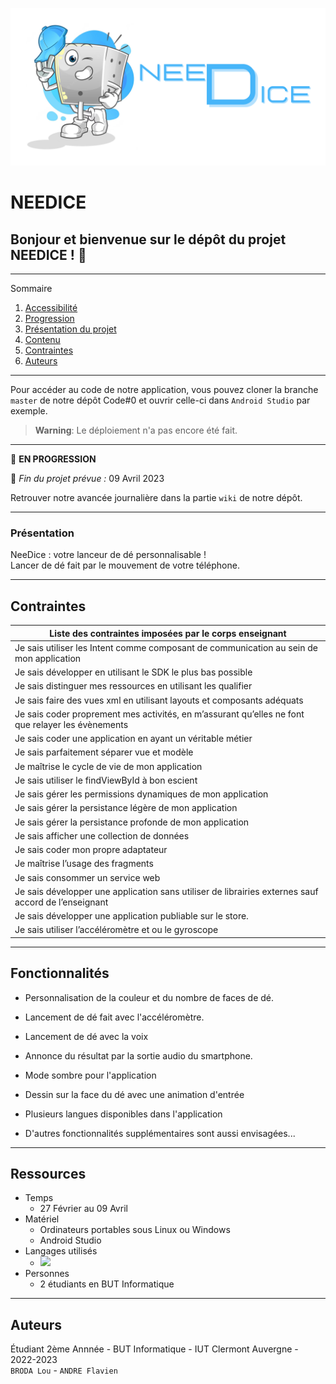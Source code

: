 ![](images_readme/banniere_needice.png)   


# **NEEDICE**

## Bonjour et bienvenue sur le dépôt du projet NEEDICE ! 👋

*******

Sommaire 
 1. [Accessibilité](#acces)
 2. [Progression](#progression)
 3. [Présentation du projet](#presentation)
 4. [Contenu](#contenu)
 5. [Contraintes](#contraintes)
 6. [Auteurs](#auteurs)

*******

<div id='acces'/> 

Pour accéder au code de notre application, vous pouvez cloner la branche `master` de notre dépôt Code#0 et ouvrir celle-ci dans `Android Studio` par exemple.   

> **Warning**: Le déploiement n'a pas encore été fait. 

*******
<div id='progression'/>

🚧  __EN PROGRESSION__

📆  _Fin du projet prévue :_ 09 Avril 2023

Retrouver notre avancée journalière dans la partie `wiki` de notre dépôt.   

*******

<div id='presentation'/>

### **Présentation**

NeeDice : votre lanceur de dé personnalisable !  
Lancer de dé fait par le mouvement de votre téléphone.  

*******

<div id='contraintes'/>

## Contraintes

|**Liste des contraintes imposées par le corps enseignant**|
|-----|
|Je sais utiliser les Intent comme composant de communication au sein de mon application|
|Je sais développer en utilisant le SDK le plus bas possible|
|Je sais distinguer mes ressources en utilisant les qualifier|
|Je sais faire des vues xml en utilisant layouts et composants adéquats|
|Je sais coder proprement mes activités, en m’assurant qu’elles ne font que relayer les évènements|
|Je sais coder une application en ayant un véritable métier|
|Je sais parfaitement séparer vue et modèle|
|Je maîtrise le cycle de vie de mon application|
|Je sais utiliser le findViewById à bon escient|
|Je sais gérer les permissions dynamiques de mon application|
|Je sais gérer la persistance légère de mon application|
|Je sais gérer la persistance profonde de mon application|
|Je sais afficher une collection de données|
|Je sais coder mon propre adaptateur|
|Je maîtrise l’usage des fragments|
|Je sais consommer un service web|
|Je sais développer une application sans utiliser de librairies externes sauf accord de l’enseignant|
|Je sais développer une application publiable sur le store.|
|Je sais utiliser l’accéléromètre et ou le gyroscope|

*******

<div id='contenu'/>

## Fonctionnalités

- Personnalisation de la couleur et du nombre de faces de dé.   
- Lancement de dé fait avec l'accéléromètre.   
- Lancement de dé avec la voix   
- Annonce du résultat par la sortie audio du smartphone.  
- Mode sombre pour l'application
- Dessin sur la face du dé avec une animation d'entrée
- Plusieurs langues disponibles dans l'application

- D'autres fonctionnalités supplémentaires sont aussi envisagées...

*******

## Ressources

- Temps
    - 27 Février au 09 Avril    
- Matériel
    - Ordinateurs portables sous Linux ou Windows   
    - Android Studio    
- Langages utilisés
    -  ![]( https://img.shields.io/badge/Kotlin-0095D5?&style=for-the-badge&logo=kotlin&logoColor=white)
- Personnes 
    - 2 étudiants en BUT Informatique


*******

<div id='auteurs'/>

## Auteurs

Étudiant 2ème Annnée - BUT Informatique - IUT Clermont Auvergne - 2022-2023   
`BRODA Lou` - `ANDRE Flavien`
